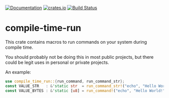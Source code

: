 [![Documentation](https://docs.rs/compile-time-run/badge.svg)](https://docs.rs/compile-time-run)
[![crates.io](https://img.shields.io/crates/v/compile-time-run.svg)](https://crates.io/crates/compile-time-run)
[![Build Status](https://travis-ci.org/de-vri-es/compile-time-run.svg?branch=master)](https://travis-ci.org/de-vri-es/compile-time-run)

# compile-time-run

This crate contains macros to run commands on your system during compile time.

You should probably not be doing this in most public projects,
but there could be legit uses in personal or private projects.

An example:
```rust
use compile_time_run::{run_command, run_command_str};
const VALUE_STR   : &'static str  = run_command_str!("echo", "Hello World!");
const VALUE_BYTES : &'static [u8] = run_command!("echo", "Hello World!");
```
